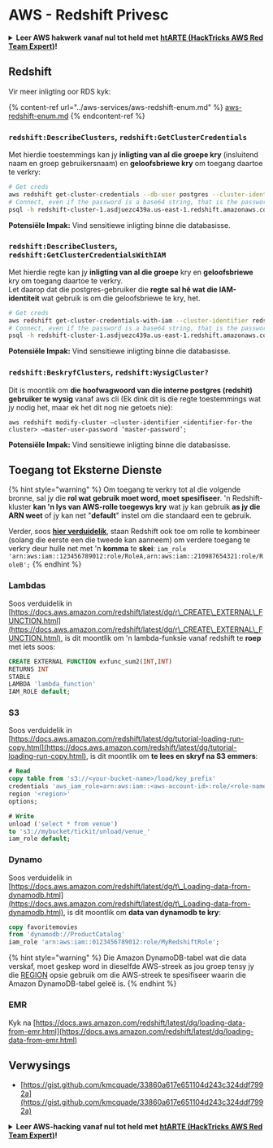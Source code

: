 # AWS - Redshift Privesc

<details>

<summary><strong>Leer AWS hakwerk vanaf nul tot held met</strong> <a href="https://training.hacktricks.xyz/courses/arte"><strong>htARTE (HackTricks AWS Red Team Expert)</strong></a><strong>!</strong></summary>

Ander maniere om HackTricks te ondersteun:

* As jy wil sien dat jou **maatskappy geadverteer word in HackTricks** of **HackTricks aflaai in PDF-formaat** Kyk na die [**INSKRYWINGSPLANNE**](https://github.com/sponsors/carlospolop)!
* Kry die [**amptelike PEASS & HackTricks swag**](https://peass.creator-spring.com)
* Ontdek [**Die PEASS Familie**](https://opensea.io/collection/the-peass-family), ons versameling eksklusiewe [**NFTs**](https://opensea.io/collection/the-peass-family)
* **Sluit aan by die** 💬 [**Discord groep**](https://discord.gg/hRep4RUj7f) of die [**telegram groep**](https://t.me/peass) of **volg** ons op **Twitter** 🐦 [**@hacktricks\_live**](https://twitter.com/hacktricks\_live)**.**
* **Deel jou haktruuks deur PRs in te dien by die** [**HackTricks**](https://github.com/carlospolop/hacktricks) en [**HackTricks Cloud**](https://github.com/carlospolop/hacktricks-cloud) github-opslag.

</details>

## Redshift

Vir meer inligting oor RDS kyk:

{% content-ref url="../aws-services/aws-redshift-enum.md" %}
[aws-redshift-enum.md](../aws-services/aws-redshift-enum.md)
{% endcontent-ref %}

### `redshift:DescribeClusters`, `redshift:GetClusterCredentials`

Met hierdie toestemmings kan jy **inligting van al die groepe kry** (insluitend naam en groep gebruikersnaam) en **geloofsbriewe kry** om toegang daartoe te verkry:
```bash
# Get creds
aws redshift get-cluster-credentials --db-user postgres --cluster-identifier redshift-cluster-1
# Connect, even if the password is a base64 string, that is the password
psql -h redshift-cluster-1.asdjuezc439a.us-east-1.redshift.amazonaws.com -U "IAM:<username>" -d template1 -p 5439
```
**Potensiële Impak:** Vind sensitiewe inligting binne die databasisse.

### `redshift:DescribeClusters`, `redshift:GetClusterCredentialsWithIAM`

Met hierdie regte kan jy **inligting van al die groepe** kry en **geloofsbriewe** kry om toegang daartoe te verkry.\
Let daarop dat die postgres-gebruiker die **regte sal hê wat die IAM-identiteit** wat gebruik is om die geloofsbriewe te kry, het.
```bash
# Get creds
aws redshift get-cluster-credentials-with-iam --cluster-identifier redshift-cluster-1
# Connect, even if the password is a base64 string, that is the password
psql -h redshift-cluster-1.asdjuezc439a.us-east-1.redshift.amazonaws.com -U "IAMR:AWSReservedSSO_AdministratorAccess_4601154638985c45" -d template1 -p 5439
```
**Potensiële Impak:** Vind sensitiewe inligting binne die databasisse.

### `redshift:BeskryfClusters`, `redshift:WysigCluster?`

Dit is moontlik om **die hoofwagwoord van die interne postgres (redshit) gebruiker te wysig** vanaf aws cli (Ek dink dit is die regte toestemmings wat jy nodig het, maar ek het dit nog nie getoets nie):
```
aws redshift modify-cluster –cluster-identifier <identifier-for-the cluster> –master-user-password ‘master-password’;
```
**Potensiële Impak:** Vind sensitiewe inligting binne die databasisse.

## Toegang tot Eksterne Dienste

{% hint style="warning" %}
Om toegang te verkry tot al die volgende bronne, sal jy die **rol wat gebruik moet word, moet spesifiseer**. 'n Redshift-kluster **kan 'n lys van AWS-rolle toegewys kry** wat jy kan gebruik **as jy die ARN weet** of jy kan net "**default**" instel om die standaard een te gebruik.

Verder, soos [**hier verduidelik**](https://docs.aws.amazon.com/redshift/latest/mgmt/authorizing-redshift-service.html), staan Redshift ook toe om rolle te kombineer (solang die eerste een die tweede kan aanneem) om verdere toegang te verkry deur hulle net met 'n **komma** te **skei**: `iam_role 'arn:aws:iam::123456789012:role/RoleA,arn:aws:iam::210987654321:role/RoleB';`
{% endhint %}

### Lambdas

Soos verduidelik in [https://docs.aws.amazon.com/redshift/latest/dg/r\_CREATE\_EXTERNAL\_FUNCTION.html](https://docs.aws.amazon.com/redshift/latest/dg/r\_CREATE\_EXTERNAL\_FUNCTION.html), is dit moontlik om 'n lambda-funksie vanaf redshift te **roep** met iets soos:
```sql
CREATE EXTERNAL FUNCTION exfunc_sum2(INT,INT)
RETURNS INT
STABLE
LAMBDA 'lambda_function'
IAM_ROLE default;
```
### S3

Soos verduidelik in [https://docs.aws.amazon.com/redshift/latest/dg/tutorial-loading-run-copy.html](https://docs.aws.amazon.com/redshift/latest/dg/tutorial-loading-run-copy.html), is dit moontlik om **te lees en skryf na S3 emmers**:
```sql
# Read
copy table from 's3://<your-bucket-name>/load/key_prefix'
credentials 'aws_iam_role=arn:aws:iam::<aws-account-id>:role/<role-name>'
region '<region>'
options;

# Write
unload ('select * from venue')
to 's3://mybucket/tickit/unload/venue_'
iam_role default;
```
### Dynamo

Soos verduidelik in [https://docs.aws.amazon.com/redshift/latest/dg/t\_Loading-data-from-dynamodb.html](https://docs.aws.amazon.com/redshift/latest/dg/t\_Loading-data-from-dynamodb.html), is dit moontlik om **data van dynamodb te kry**:
```sql
copy favoritemovies
from 'dynamodb://ProductCatalog'
iam_role 'arn:aws:iam::0123456789012:role/MyRedshiftRole';
```
{% hint style="warning" %}
Die Amazon DynamoDB-tabel wat die data verskaf, moet geskep word in dieselfde AWS-streek as jou groep tensy jy die [REGION](https://docs.aws.amazon.com/redshift/latest/dg/copy-parameters-data-source-s3.html#copy-region) opsie gebruik om die AWS-streek te spesifiseer waarin die Amazon DynamoDB-tabel geleë is.
{% endhint %}

### EMR

Kyk na [https://docs.aws.amazon.com/redshift/latest/dg/loading-data-from-emr.html](https://docs.aws.amazon.com/redshift/latest/dg/loading-data-from-emr.html)

## Verwysings

* [https://gist.github.com/kmcquade/33860a617e651104d243c324ddf7992a](https://gist.github.com/kmcquade/33860a617e651104d243c324ddf7992a)

<details>

<summary><strong>Leer AWS-hacking vanaf nul tot held met</strong> <a href="https://training.hacktricks.xyz/courses/arte"><strong>htARTE (HackTricks AWS Red Team Expert)</strong></a><strong>!</strong></summary>

Ander maniere om HackTricks te ondersteun:

* As jy wil sien dat jou **maatskappy geadverteer word in HackTricks** of **HackTricks aflaai in PDF-formaat**, kyk na die [**INSKRYWINGSPLANNE**](https://github.com/sponsors/carlospolop)!
* Kry die [**amptelike PEASS & HackTricks swag**](https://peass.creator-spring.com)
* Ontdek [**Die PEASS-familie**](https://opensea.io/collection/the-peass-family), ons versameling eksklusiewe [**NFT's**](https://opensea.io/collection/the-peass-family)
* **Sluit aan by die** 💬 [**Discord-groep**](https://discord.gg/hRep4RUj7f) of die [**telegram-groep**](https://t.me/peass) of **volg** ons op **Twitter** 🐦 [**@hacktricks\_live**](https://twitter.com/hacktricks\_live)**.**
* **Deel jou haktruuks deur PR's in te dien by die** [**HackTricks**](https://github.com/carlospolop/hacktricks) en [**HackTricks Cloud**](https://github.com/carlospolop/hacktricks-cloud) github-opslag.

</details>
